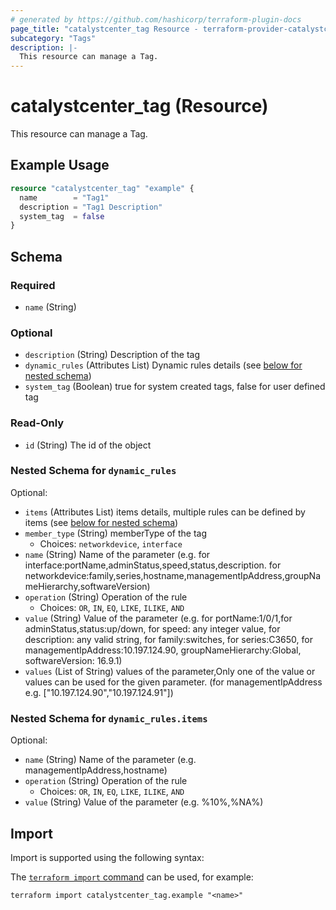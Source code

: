 ```yaml
---
# generated by https://github.com/hashicorp/terraform-plugin-docs
page_title: "catalystcenter_tag Resource - terraform-provider-catalystcenter"
subcategory: "Tags"
description: |-
  This resource can manage a Tag.
---
```


# catalystcenter_tag (Resource)

This resource can manage a Tag.

## Example Usage

```terraform
resource "catalystcenter_tag" "example" {
  name        = "Tag1"
  description = "Tag1 Description"
  system_tag  = false
}
```

<!-- schema generated by tfplugindocs -->
## Schema

### Required

- `name` (String)

### Optional

- `description` (String) Description of the tag
- `dynamic_rules` (Attributes List) Dynamic rules details (see [below for nested schema](#nestedatt--dynamic_rules))
- `system_tag` (Boolean) true for system created tags, false for user defined tag

### Read-Only

- `id` (String) The id of the object

<a id="nestedatt--dynamic_rules"></a>
### Nested Schema for `dynamic_rules`

Optional:

- `items` (Attributes List) items details, multiple rules can be defined by items (see [below for nested schema](#nestedatt--dynamic_rules--items))
- `member_type` (String) memberType of the tag
  - Choices: `networkdevice`, `interface`
- `name` (String) Name of the parameter (e.g. for interface:portName,adminStatus,speed,status,description. for networkdevice:family,series,hostname,managementIpAddress,groupNameHierarchy,softwareVersion)
- `operation` (String) Operation of the rule
  - Choices: `OR`, `IN`, `EQ`, `LIKE`, `ILIKE`, `AND`
- `value` (String) Value of the parameter (e.g. for portName:1/0/1,for adminStatus,status:up/down, for speed: any integer value, for description: any valid string, for family:switches, for series:C3650, for managementIpAddress:10.197.124.90, groupNameHierarchy:Global, softwareVersion: 16.9.1)
- `values` (List of String) values of the parameter,Only one of the value or values can be used for the given parameter. (for managementIpAddress e.g. ["10.197.124.90","10.197.124.91"])

<a id="nestedatt--dynamic_rules--items"></a>
### Nested Schema for `dynamic_rules.items`

Optional:

- `name` (String) Name of the parameter (e.g. managementIpAddress,hostname)
- `operation` (String) Operation of the rule
  - Choices: `OR`, `IN`, `EQ`, `LIKE`, `ILIKE`, `AND`
- `value` (String) Value of the parameter (e.g. %10%,%NA%)

## Import

Import is supported using the following syntax:

The [`terraform import` command](https://developer.hashicorp.com/terraform/cli/commands/import) can be used, for example:

```shell
terraform import catalystcenter_tag.example "<name>"
```
